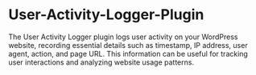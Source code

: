 # User-Activity-Logger-Plugin
The User Activity Logger plugin logs user activity on your WordPress website, recording essential details such as timestamp, IP address, user agent, action, and page URL. This information can be useful for tracking user interactions and analyzing website usage patterns.
